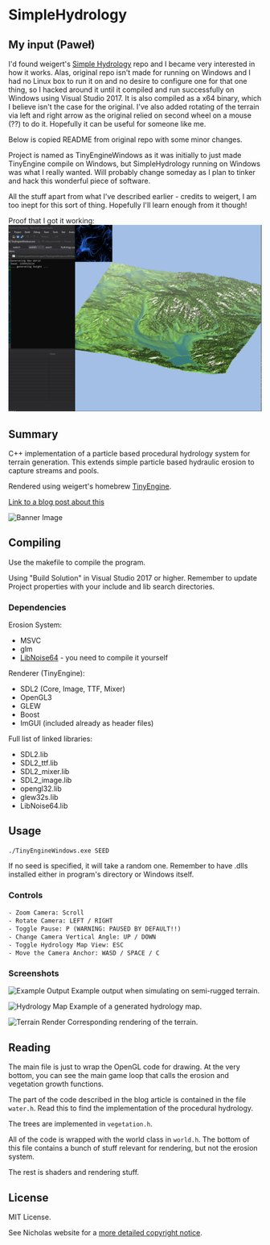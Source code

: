 # SimpleHydrology

## My input (Paweł)

I'd found weigert's [Simple Hydrology](https://github.com/weigert/SimpleHydrology) repo and I became very interested in how it works. Alas, original repo isn't made for running on Windows and I had no Linux box to run it on and no desire to configure one for that one thing, so I hacked around it until it compiled and run successfully on Windows using Visual Studio 2017. It is also compiled as a x64 binary, which I believe isn't the case for the original. I've also added rotating of the terrain via left and right arrow as the original relied on second wheel on a mouse (??) to do it. Hopefully it can be useful for someone like me.

Below is copied README from original repo with some minor changes.

Project is named as TinyEngineWindows as it was initially to just made TinyEngine compile on Windows, but SimpleHydrology running on Windows was what I really wanted. Will probably change someday as I plan to tinker and hack this wonderful piece of software.

All the stuff apart from what I've described earlier - credits to weigert, I am too inept for this sort of thing. Hopefully I'll learn enough from it though!

Proof that I got it working:
![Proof](https://github.com/pawel-mazurkiewicz/SimpleHydrologyWindows/raw/master/simplehydrologyonwindows.png)

## Summary

C++ implementation of a particle based procedural hydrology system for terrain generation. This extends simple particle based hydraulic erosion to capture streams and pools.

Rendered using weigert's homebrew [TinyEngine](https://github.com/weigert/TinyEngine).

[Link to a blog post about this](https://weigert.vsos.ethz.ch/2020/04/15/procedural-hydrology/)

![Banner Image](https://weigert.vsos.ethz.ch/wp-content/uploads/2020/04/Banner.png)

## Compiling

Use the makefile to compile the program.

Using "Build Solution" in Visual Studio 2017 or higher. Remember to update Project properties with your include and lib search directories.
    
### Dependencies

Erosion System:
- MSVC
- glm
- [LibNoise64](https://github.com/eldernos/LibNoise64) - you need to compile it yourself

Renderer (TinyEngine):
- SDL2 (Core, Image, TTF, Mixer)
- OpenGL3
- GLEW
- Boost
- ImGUI (included already as header files)

Full list of linked libraries:
- SDL2.lib
- SDL2_ttf.lib
- SDL2_mixer.lib
- SDL2_image.lib
- opengl32.lib
- glew32s.lib
- LibNoise64.lib

## Usage

    ./TinyEngineWindows.exe SEED

If no seed is specified, it will take a random one. Remember to have .dlls installed either in program's directory or Windows itself.

### Controls

    - Zoom Camera: Scroll
    - Rotate Camera: LEFT / RIGHT
    - Toggle Pause: P (WARNING: PAUSED BY DEFAULT!!)
    - Change Camera Vertical Angle: UP / DOWN
    - Toggle Hydrology Map View: ESC
    - Move the Camera Anchor: WASD / SPACE / C

### Screenshots
![Example Output](https://weigert.vsos.ethz.ch/wp-content/uploads/2020/04/hydrology.png)
Example output when simulating on semi-rugged terrain.

![Hydrology Map](https://weigert.vsos.ethz.ch/wp-content/uploads/2020/04/HydroMap-1.png)
Example of a generated hydrology map.

![Terrain Render](https://weigert.vsos.ethz.ch/wp-content/uploads/2020/04/HeightMap.png)
Corresponding rendering of the terrain.


## Reading
The main file is just to wrap the OpenGL code for drawing. At the very bottom, you can see the main game loop that calls the erosion and vegetation growth functions.

The part of the code described in the blog article is contained in the file `water.h`. Read this to find the implementation of the procedural hydrology.

The trees are implemented in `vegetation.h`.

All of the code is wrapped with the world class in `world.h`. The bottom of this file contains a bunch of stuff relevant for rendering, but not the erosion system.

The rest is shaders and rendering stuff.

## License
MIT License.

See Nicholas website for a [more detailed copyright notice](https://weigert.vsos.ethz.ch/copyright-notice/).
